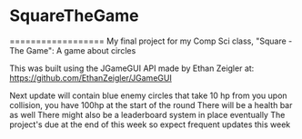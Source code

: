 # SquareTheGame
==================
My final project for my Comp Sci class, "Square - The Game": A game about circles  
  
This was built using the JGameGUI API made by Ethan Zeigler at: https://github.com/EthanZeigler/JGameGUI

Next update will contain blue enemy circles that take 10 hp from you upon collision, you have 100hp at the start of the round
There will be a health bar as well
There might also be a leaderboard system in place eventually
The project's due at the end of this week so expect frequent updates this week
